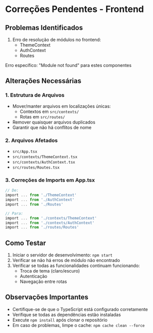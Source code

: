 # Correções Pendentes - Frontend

## Problemas Identificados
1. Erro de resolução de módulos no frontend:
   - ThemeContext
   - AuthContext
   - Routes
   
Erro específico: "Module not found" para estes componentes

## Alterações Necessárias

### 1. Estrutura de Arquivos
- Mover/manter arquivos em localizações únicas:
  - Contextos em `src/contexts/`
  - Rotas em `src/routes/`
- Remover quaisquer arquivos duplicados
- Garantir que não há conflitos de nome

### 2. Arquivos Afetados
- `src/App.tsx`
- `src/contexts/ThemeContext.tsx`
- `src/contexts/AuthContext.tsx`
- `src/routes/Routes.tsx`

### 3. Correções de Imports em App.tsx
```typescript
// De:
import ... from './ThemeContext'
import ... from './AuthContext'
import ... from './Routes'

// Para:
import ... from './contexts/ThemeContext'
import ... from './contexts/AuthContext'
import ... from './routes/Routes'
```

## Como Testar
1. Iniciar o servidor de desenvolvimento: `npm start`
2. Verificar se não há erros de módulo não encontrado
3. Verificar se todas as funcionalidades continuam funcionando:
   - Troca de tema (claro/escuro)
   - Autenticação
   - Navegação entre rotas

## Observações Importantes
- Certifique-se de que o TypeScript está configurado corretamente
- Verifique se todas as dependências estão instaladas
- Execute `npm install` após clonar o repositório
- Em caso de problemas, limpe o cache: `npm cache clean --force`
